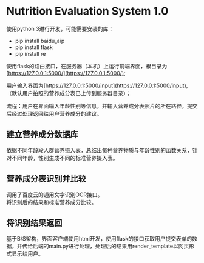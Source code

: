 Nutrition Evaluation System 1.0
=====     
使用python 3进行开发，可能需要安装的库：

- pip install baidu_aip
- pip install flask
- pip install re

使用flask的路由接口，在服务器（本机）上运行前端界面，根目录为[https://127.0.0.1:5000/](https://127.0.0.1:5000/);

用户输入界面为[https://127.0.0.1:5000/input](https://127.0.0.1:5000/input), （默认用户拍照的营养成分表已上传到服务器目录）；

流程：用户在界面输入年龄性别等信息，并输入营养成分表照片的所在路径，提交后经过处理返回给用户营养成分的建议。

建立营养成分数据库
-----
依据不同年龄段人群营养摄入表，总结出每种营养物质与年龄性别的函数关系，针对不同年龄，性别生成不同的标准营养摄入表。

营养成分表识别并比较
----
调用了百度云的通用文字识别OCR接口。      
将识别后的结果和标准营养成分比较。

将识别结果返回
----
基于B/S架构，界面客户端使用html开发，使用flask的接口获取用户提交表单的数据，并传给后端的main.py进行处理，处理后的结果用render_template以网页形式显示给用户。
